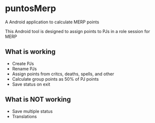 # puntosMerp
A Android application  to calculate MERP points

This Android tool is designed to assign points to PJs in a role session for MERP

## What is working

* Create PJs
* Rename PJs
* Assign points from critcs, deaths, spells, and other
* Calculate group points as 50% of PJ points
* Save status on exit

## What is NOT working

* Save multiple status
* Translations
